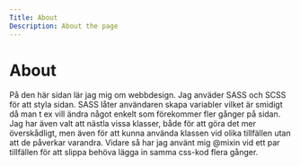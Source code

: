 ```yaml
---
Title: About
Description: About the page
---
```



About
===================

På den här sidan lär jag mig om webbdesign. Jag anväder SASS och SCSS för att styla sidan. SASS låter användaren skapa variabler vilket är smidigt då man t ex vill ändra något enkelt som förekommer fler gånger på sidan. Jag har även valt att nästla vissa klasser, både för att göra det mer överskådligt, men även för att kunna använda klassen
vid olika tillfällen utan att de påverkar varandra. Vidare så har jag använt mig @mixin vid ett par tillfällen för att slippa behöva lägga in samma css-kod flera gånger.